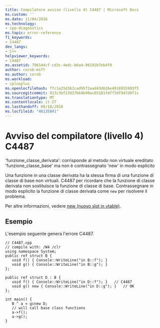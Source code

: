 ```yaml
---
title: Compilatore avviso (livello 4) C4487 | Microsoft Docs
ms.custom: ''
ms.date: 11/04/2016
ms.technology:
- cpp-diagnostics
ms.topic: error-reference
f1_keywords:
- C4487
dev_langs:
- C++
helpviewer_keywords:
- C4487
ms.assetid: 796144cf-cd3c-4edc-b6a4-96192b7eb4f0
author: corob-msft
ms.author: corob
ms.workload:
- cplusplus
ms.openlocfilehash: ffc1a25d362cad95f2aad43d626e4918955903f5
ms.sourcegitcommit: 913c3bf23937b64b90ac05181fdff3df947d9f1c
ms.translationtype: MT
ms.contentlocale: it-IT
ms.lasthandoff: 09/18/2018
ms.locfileid: "46135841"
---
```

# <a name="compiler-warning-level-4-c4487"></a>Avviso del compilatore (livello 4) C4487

'funzione_classe_derivata': corrisponde al metodo non virtuale ereditato 'funzione_classe_base' ma non è contrassegnato 'new' in modo esplicito

Una funzione in una classe derivata ha la stessa firma di una funzione di classe di base non virtuali. C4487 per ricordare che la funzione di classe derivata non sostituisce la funzione di classe di base. Contrassegnare in modo esplicito la funzione di classe derivata come `new` per risolvere il problema.

Per altre informazioni, vedere [new (nuovo slot in vtable)](../../windows/new-new-slot-in-vtable-cpp-component-extensions.md).

## <a name="example"></a>Esempio

L'esempio seguente genera l'errore C4487.

```
// C4487.cpp
// compile with: /W4 /clr
using namespace System;
public ref struct B {
   void f() { Console::WriteLine("in B::f"); }
   void g() { Console::WriteLine("in B::g"); }
};

public ref struct D : B {
   void f() { Console::WriteLine("in D::f"); }   // C4487
   void g() new { Console::WriteLine("in D::g"); }   // OK
};

int main() {
   B ^ a = gcnew D;
   // will call base class functions
   a->f();
   a->g();
}
```